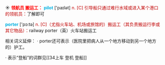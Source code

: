 ☀ <font color="red">**领航员 搬运工：**</font>
<font color="sky blue">**pilot**</font> ['paɪlət] 
<font color="#c00000">n. [C] 引导船只通过难行水域或进入某个港口的领航员：</font>了解即可

<font color="sky blue">**porter**</font> ['pɔ:tə] 
<font color="#c00000">n. [C]（尤指火车站、机场或旅馆的）搬运工（其负责搬运行李或其它物品）：</font>railway porter（英）火车站搬运工

相关词义延伸：
· porter还可表示（医院里把病人从一个地方移动到另一个地方的）护工。

· 表示“登船”的词群见[[34上车 登机 登船]]
